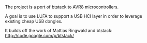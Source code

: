The project is a port of btstack to AVR8 microcontrollers.

A goal is to use LUFA to support a USB HCI layer in order to leverage existing cheap USB dongles.

It builds off the work of Mattias Ringwald and btstack: http://code.google.com/p/btstack/
